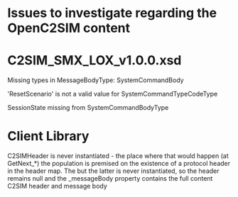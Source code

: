﻿# Issues to investigate regarding the OpenC2SIM content

# C2SIM_SMX_LOX_v1.0.0.xsd

Missing types in MessageBodyType: SystemCommandBody

'ResetScenario' is not a valid value for SystemCommandTypeCodeType

SessionState missing from SystemCommandBodyType

# Client Library

C2SIMHeader is never instantiated - the place where that would happen (at GetNext_*) the population is premised on the existence 
of a protocol header in the header map. The but the latter is never instantiated, so the header remains null and the _messageBody 
property contains the full content C2SIM header and message body



